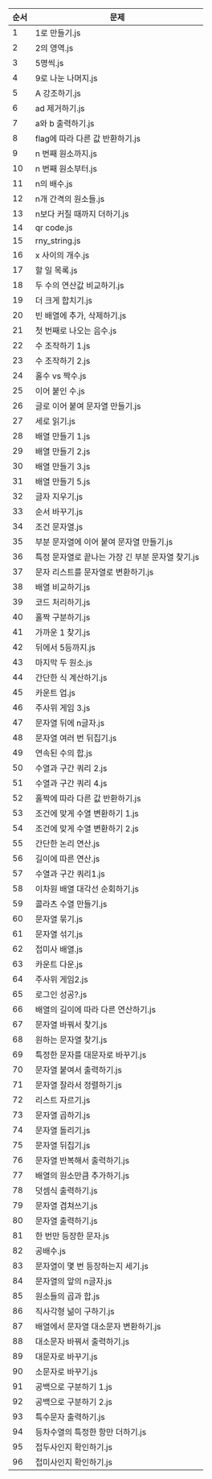| 순서 | 문제 |
|-------|-----------|
| 1 | 1로 만들기.js |
| 2 | 2의 영역.js |
| 3 | 5명씩.js |
| 4 | 9로 나눈 나머지.js |
| 5 | A 강조하기.js |
| 6 | ad 제거하기.js |
| 7 | a와 b 출력하기.js |
| 8 | flag에 따라 다른 값 반환하기.js |
| 9 | n 번째 원소까지.js |
| 10 | n 번째 원소부터.js |
| 11 | n의 배수.js |
| 12 | n개 간격의 원소들.js |
| 13 | n보다 커질 때까지 더하기.js |
| 14 | qr code.js |
| 15 | rny_string.js |
| 16 | x 사이의 개수.js |
| 17 | 할 일 목록.js |
| 18 | 두 수의 연산값 비교하기.js |
| 19 | 더 크게 합치기.js |
| 20 | 빈 배열에 추가, 삭제하기.js |
| 21 | 첫 번째로 나오는 음수.js |
| 22 | 수 조작하기 1.js |
| 23 | 수 조작하기 2.js |
| 24 | 홀수 vs 짝수.js |
| 25 | 이어 붙인 수.js |
| 26 | 글로 이어 붙여 문자열 만들기.js |
| 27 | 세로 읽기.js |
| 28 | 배열 만들기 1.js |
| 29 | 배열 만들기 2.js |
| 30 | 배열 만들기 3.js |
| 31 | 배열 만들기 5.js |
| 32 | 글자 지우기.js |
| 33 | 순서 바꾸기.js |
| 34 | 조건 문자열.js |
| 35 | 부분 문자열에 이어 붙여 문자열 만들기.js |
| 36 | 특정 문자열로 끝나는 가장 긴 부분 문자열 찾기.js |
| 37 | 문자 리스트를 문자열로 변환하기.js |
| 38 | 배열 비교하기.js |
| 39 | 코드 처리하기.js |
| 40 | 홀짝 구분하기.js |
| 41 | 가까운 1 찾기.js |
| 42 | 뒤에서 5등까지.js |
| 43 | 마지막 두 원소.js |
| 44 | 간단한 식 계산하기.js |
| 45 | 카운트 업.js |
| 46 | 주사위 게임 3.js |
| 47 | 문자열 뒤에 n글자.js |
| 48 | 문자열 여러 번 뒤집기.js |
| 49 | 연속된 수의 합.js |
| 50 | 수열과 구간 쿼리 2.js |
| 51 | 수열과 구간 쿼리 4.js |
| 52 | 홀짝에 따라 다른 값 반환하기.js |
| 53 | 조건에 맞게 수열 변환하기 1.js |
| 54 | 조건에 맞게 수열 변환하기 2.js |
| 55 | 간단한 논리 연산.js |
| 56 | 길이에 따른 연산.js |
| 57 | 수열과 구간 쿼리1.js |
| 58 | 이차원 배열 대각선 순회하기.js |
| 59 | 콜라츠 수열 만들기.js |
| 60 | 문자열 묶기.js |
| 61 | 문자열 섞기.js |
| 62 | 접미사 배열.js |
| 63 | 카운트 다운.js |
| 64 | 주사위 게임2.js |
| 65 | 로그인 성공?.js |
| 66 | 배열의 길이에 따라 다른 연산하기.js |
| 67 | 문자열 바꿔서 찾기.js |
| 68 | 원하는 문자열 찾기.js |
| 69 | 특정한 문자를 대문자로 바꾸기.js |
| 70 | 문자열 붙여서 출력하기.js |
| 71 | 문자열 잘라서 정렬하기.js |
| 72 | 리스트 자르기.js |
| 73 | 문자열 곱하기.js |
| 74 | 문자열 돌리기.js |
| 75 | 문자열 뒤집기.js |
| 76 | 문자열 반복해서 출력하기.js |
| 77 | 배열의 원소만큼 추가하기.js |
| 78 | 덧셈식 출력하기.js |
| 79 | 문자열 겹쳐쓰기.js |
| 80 | 문자열 출력하기.js |
| 81 | 한 번만 등장한 문자.js |
| 82 | 공배수.js |
| 83 | 문자열이 몇 번 등장하는지 세기.js |
| 84 | 문자열의 앞의 n글자.js |
| 85 | 원소들의 곱과 합.js |
| 86 | 직사각형 넒이 구하기.js |
| 87 | 배열에서 문자열 대소문자 변환하기.js |
| 88 | 대소문자 바꿔서 출력하기.js |
| 89 | 대문자로 바꾸기.js |
| 90 | 소문자로 바꾸기.js |
| 91 | 공백으로 구분하기 1.js |
| 92 | 공백으로 구분하기 2.js |
| 93 | 특수문자 출력하기.js |
| 94 | 등차수열의 특정한 항만 더하기.js |
| 95 | 접두사인지 확인하기.js |
| 96 | 접미사인지 확인하기.js |
